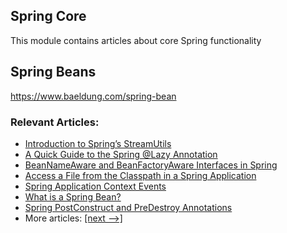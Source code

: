 ## Spring Core

This module contains articles about core Spring functionality
## Spring Beans
https://www.baeldung.com/spring-bean

### Relevant Articles:

- [Introduction to Spring’s StreamUtils](https://www.baeldung.com/spring-stream-utils)
- [A Quick Guide to the Spring @Lazy Annotation](https://www.baeldung.com/spring-lazy-annotation)
- [BeanNameAware and BeanFactoryAware Interfaces in Spring](https://www.baeldung.com/spring-bean-name-factory-aware)
- [Access a File from the Classpath in a Spring Application](https://www.baeldung.com/spring-classpath-file-access)
- [Spring Application Context Events](https://www.baeldung.com/spring-context-events)
- [What is a Spring Bean?](https://www.baeldung.com/spring-bean)
- [Spring PostConstruct and PreDestroy Annotations](https://www.baeldung.com/spring-postconstruct-predestroy)
- More articles: [[next -->]](/spring-core-2)

